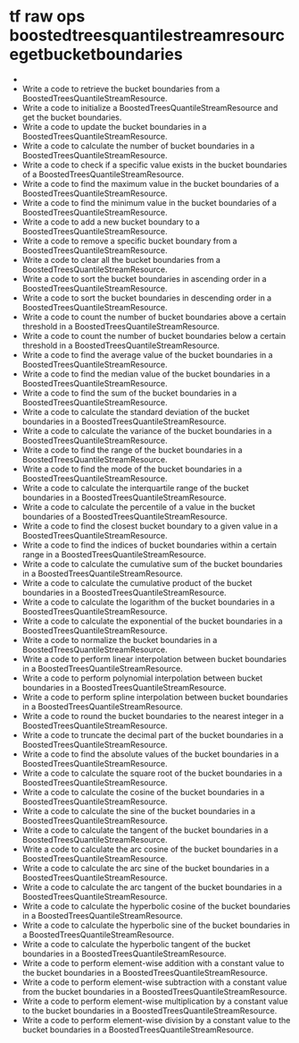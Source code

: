 # tf raw ops boostedtreesquantilestreamresourcegetbucketboundaries

- 
- Write a code to retrieve the bucket boundaries from a BoostedTreesQuantileStreamResource.
- Write a code to initialize a BoostedTreesQuantileStreamResource and get the bucket boundaries.
- Write a code to update the bucket boundaries in a BoostedTreesQuantileStreamResource.
- Write a code to calculate the number of bucket boundaries in a BoostedTreesQuantileStreamResource.
- Write a code to check if a specific value exists in the bucket boundaries of a BoostedTreesQuantileStreamResource.
- Write a code to find the maximum value in the bucket boundaries of a BoostedTreesQuantileStreamResource.
- Write a code to find the minimum value in the bucket boundaries of a BoostedTreesQuantileStreamResource.
- Write a code to add a new bucket boundary to a BoostedTreesQuantileStreamResource.
- Write a code to remove a specific bucket boundary from a BoostedTreesQuantileStreamResource.
- Write a code to clear all the bucket boundaries from a BoostedTreesQuantileStreamResource.
- Write a code to sort the bucket boundaries in ascending order in a BoostedTreesQuantileStreamResource.
- Write a code to sort the bucket boundaries in descending order in a BoostedTreesQuantileStreamResource.
- Write a code to count the number of bucket boundaries above a certain threshold in a BoostedTreesQuantileStreamResource.
- Write a code to count the number of bucket boundaries below a certain threshold in a BoostedTreesQuantileStreamResource.
- Write a code to find the average value of the bucket boundaries in a BoostedTreesQuantileStreamResource.
- Write a code to find the median value of the bucket boundaries in a BoostedTreesQuantileStreamResource.
- Write a code to find the sum of the bucket boundaries in a BoostedTreesQuantileStreamResource.
- Write a code to calculate the standard deviation of the bucket boundaries in a BoostedTreesQuantileStreamResource.
- Write a code to calculate the variance of the bucket boundaries in a BoostedTreesQuantileStreamResource.
- Write a code to find the range of the bucket boundaries in a BoostedTreesQuantileStreamResource.
- Write a code to find the mode of the bucket boundaries in a BoostedTreesQuantileStreamResource.
- Write a code to calculate the interquartile range of the bucket boundaries in a BoostedTreesQuantileStreamResource.
- Write a code to calculate the percentile of a value in the bucket boundaries of a BoostedTreesQuantileStreamResource.
- Write a code to find the closest bucket boundary to a given value in a BoostedTreesQuantileStreamResource.
- Write a code to find the indices of bucket boundaries within a certain range in a BoostedTreesQuantileStreamResource.
- Write a code to calculate the cumulative sum of the bucket boundaries in a BoostedTreesQuantileStreamResource.
- Write a code to calculate the cumulative product of the bucket boundaries in a BoostedTreesQuantileStreamResource.
- Write a code to calculate the logarithm of the bucket boundaries in a BoostedTreesQuantileStreamResource.
- Write a code to calculate the exponential of the bucket boundaries in a BoostedTreesQuantileStreamResource.
- Write a code to normalize the bucket boundaries in a BoostedTreesQuantileStreamResource.
- Write a code to perform linear interpolation between bucket boundaries in a BoostedTreesQuantileStreamResource.
- Write a code to perform polynomial interpolation between bucket boundaries in a BoostedTreesQuantileStreamResource.
- Write a code to perform spline interpolation between bucket boundaries in a BoostedTreesQuantileStreamResource.
- Write a code to round the bucket boundaries to the nearest integer in a BoostedTreesQuantileStreamResource.
- Write a code to truncate the decimal part of the bucket boundaries in a BoostedTreesQuantileStreamResource.
- Write a code to find the absolute values of the bucket boundaries in a BoostedTreesQuantileStreamResource.
- Write a code to calculate the square root of the bucket boundaries in a BoostedTreesQuantileStreamResource.
- Write a code to calculate the cosine of the bucket boundaries in a BoostedTreesQuantileStreamResource.
- Write a code to calculate the sine of the bucket boundaries in a BoostedTreesQuantileStreamResource.
- Write a code to calculate the tangent of the bucket boundaries in a BoostedTreesQuantileStreamResource.
- Write a code to calculate the arc cosine of the bucket boundaries in a BoostedTreesQuantileStreamResource.
- Write a code to calculate the arc sine of the bucket boundaries in a BoostedTreesQuantileStreamResource.
- Write a code to calculate the arc tangent of the bucket boundaries in a BoostedTreesQuantileStreamResource.
- Write a code to calculate the hyperbolic cosine of the bucket boundaries in a BoostedTreesQuantileStreamResource.
- Write a code to calculate the hyperbolic sine of the bucket boundaries in a BoostedTreesQuantileStreamResource.
- Write a code to calculate the hyperbolic tangent of the bucket boundaries in a BoostedTreesQuantileStreamResource.
- Write a code to perform element-wise addition with a constant value to the bucket boundaries in a BoostedTreesQuantileStreamResource.
- Write a code to perform element-wise subtraction with a constant value from the bucket boundaries in a BoostedTreesQuantileStreamResource.
- Write a code to perform element-wise multiplication by a constant value to the bucket boundaries in a BoostedTreesQuantileStreamResource.
- Write a code to perform element-wise division by a constant value to the bucket boundaries in a BoostedTreesQuantileStreamResource.